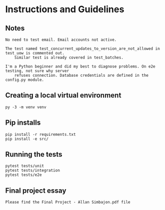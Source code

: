 # Instructions and Guidelines

## Notes
```
No need to test email. Email accounts not active.

The test named test_concurrent_updates_to_version_are_not_allowed in test_uow is commented out. 
    Similar test is already covered in test_batches.

I'm a Python beginner and did my best to diagnose problems. On e2e testing, not sure why server 
    refuses connection. Database credentials are defined in the config.py module.
```

## Creating a local virtual environment
```
py -3 -m venv venv
```

## Pip installs
```
pip install -r requirements.txt
pip install -e src/
```

## Running the tests
```
pytest tests/unit
pytest tests/integration
pytest tests/e2e
```

## Final project essay
```
Please find the Final Project - Allan Simbajon.pdf file
```
